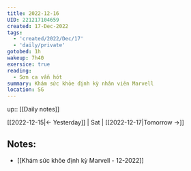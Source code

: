 ```yaml
---
title: 2022-12-16
UID: 221217104659
created: 17-Dec-2022
tags:
  - 'created/2022/Dec/17'
  - 'daily/private'
gotobed: 1h
wakeup: 7h40
exersice: true
reading:
  - Sơn ca vẫn hót
summary: Khám sức khỏe định kỳ nhân viên Marvell
location: SG
---
```

up:: [[Daily notes]]

[[2022-12-15|<- Yesterday]] | Sat | [[2022-12-17|Tomorrow ->]]

## Notes:
- [[Khám sức khỏe định kỳ Marvell - 12-2022]]